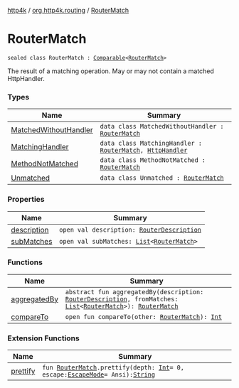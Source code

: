 [http4k](../../index.md) / [org.http4k.routing](../index.md) / [RouterMatch](./index.md)

# RouterMatch

`sealed class RouterMatch : `[`Comparable`](https://kotlinlang.org/api/latest/jvm/stdlib/kotlin/-comparable/index.html)`<`[`RouterMatch`](./index.md)`>`

The result of a matching operation. May or may not contain a matched HttpHandler.

### Types

| Name | Summary |
|---|---|
| [MatchedWithoutHandler](-matched-without-handler/index.md) | `data class MatchedWithoutHandler : `[`RouterMatch`](./index.md) |
| [MatchingHandler](-matching-handler/index.md) | `data class MatchingHandler : `[`RouterMatch`](./index.md)`, `[`HttpHandler`](../../org.http4k.core/-http-handler.md) |
| [MethodNotMatched](-method-not-matched/index.md) | `data class MethodNotMatched : `[`RouterMatch`](./index.md) |
| [Unmatched](-unmatched/index.md) | `data class Unmatched : `[`RouterMatch`](./index.md) |

### Properties

| Name | Summary |
|---|---|
| [description](description.md) | `open val description: `[`RouterDescription`](../-router-description/index.md) |
| [subMatches](sub-matches.md) | `open val subMatches: `[`List`](https://kotlinlang.org/api/latest/jvm/stdlib/kotlin.collections/-list/index.html)`<`[`RouterMatch`](./index.md)`>` |

### Functions

| Name | Summary |
|---|---|
| [aggregatedBy](aggregated-by.md) | `abstract fun aggregatedBy(description: `[`RouterDescription`](../-router-description/index.md)`, fromMatches: `[`List`](https://kotlinlang.org/api/latest/jvm/stdlib/kotlin.collections/-list/index.html)`<`[`RouterMatch`](./index.md)`>): `[`RouterMatch`](./index.md) |
| [compareTo](compare-to.md) | `open fun compareTo(other: `[`RouterMatch`](./index.md)`): `[`Int`](https://kotlinlang.org/api/latest/jvm/stdlib/kotlin/-int/index.html) |

### Extension Functions

| Name | Summary |
|---|---|
| [prettify](../../org.http4k.routing.inspect/prettify.md) | `fun `[`RouterMatch`](./index.md)`.prettify(depth: `[`Int`](https://kotlinlang.org/api/latest/jvm/stdlib/kotlin/-int/index.html)` = 0, escape: `[`EscapeMode`](../../org.http4k.routing.inspect/-escape-mode/index.md)` = Ansi): `[`String`](https://kotlinlang.org/api/latest/jvm/stdlib/kotlin/-string/index.html) |
